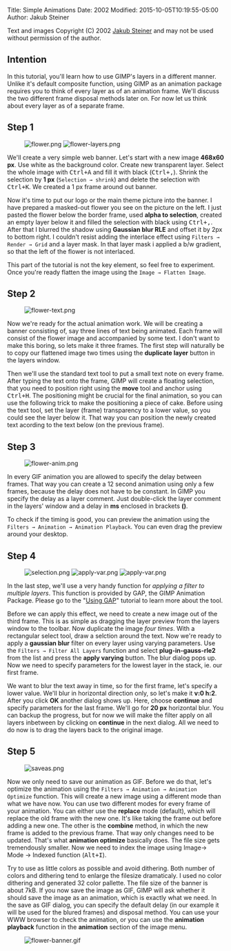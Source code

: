 Title: Simple Animations
Date: 2002
Modified: 2015-10-05T10:19:55-05:00
Author: Jakub Steiner


Text and images Copyright (C) 2002 [Jakub Steiner](mailto:jimmacNOSPAM@ximian.com) and may not be used without permission of the author.

## Intention

In this tutorial, you'll learn how to use GIMP's layers in a different manner. Unlike it's default composite function, using GIMP as an animation package requires you to think of every layer as of an animation frame. We'll discuss the two different frame disposal methods later on. For now let us think about every layer as of a separate frame.

## Step 1

<figure>
<img src="{filename}flower.png" alt="flower.png"/>
<img src="{filename}flower-layers.png" alt="flower-layers.png"/>
</figure>

We'll create a very simple web banner. Let's start with a new image **468x60 px**. Use white as the background color. Create new transparent layer. Select the whole image with <kbd>Ctrl+A</kbd> and fill it with black (<kbd>Ctrl+,</kbd>). Shrink the selection by **1 px** (`Selection → shrink`) and delete the selection with <kbd>Ctrl+K</kbd>. We created a 1 px frame around out banner.

Now it's time to put our logo or the main theme picture into the banner. I have prepared a masked-out flower you see on the picture on the left. I just pasted the flower below the border frame, used **alpha to selection**, created an empty layer below it and filled the selection with black using <kbd>Ctrl+,</kbd>. After that I blurred the shadow using **Gaussian blur RLE** and offset it by 2px to bottom right. I couldn't resist adding the interlace effect using `Filters → Render → Grid` and a layer mask. In that layer mask i applied a b/w gradient, so that the left of the flower is not interlaced.

This part of the tutorial is not the key element, so feel free to experiment. Once you're ready flatten the image using the `Image → Flatten Image`.

## Step 2

<figure>
<img src="{filename}flower-text.png" alt="flower-text.png"/>
</figure>

Now we're ready for the actual animation work. We will be creating a banner consisting of, say three lines of text being animated. Each frame will consist of the flower image and accompanied by some text. I don't want to make this boring, so lets make it three frames. The first step will naturally be to copy our flattened image two times using the **duplicate layer** button in the layers window.

Then we'll use the standard text tool to put a small text note on every frame. After typing the text onto the frame, GIMP will create a floating selection, that you need to position right using the **move** tool and anchor using <kbd>Ctrl+H</kbd>. The positioning might be crucial for the final animation, so you can use the following trick to make the positioning a piece of cake. Before using the text tool, set the layer (frame) transparency to a lower value, so you could see the layer below it. That way you can position the newly created text acording to the text below (on the previous frame).

## Step 3

<figure>
<img src="{filename}flower-anim.png" alt="flower-anim.png"/>
</figure>

In every GIF animation you are allowed to specify the delay between frames. That way you can create a 12 second animation using only a few frames, because the delay does not have to be constant. In GIMP you specify the delay as a layer comment. Just double-click the layer comment in the layers' window and a delay in **ms** enclosed in brackets **()**.

To check if the timing is good, you can preview the animation using the `Filters → Animation → Animation Playback`. You can even drag the preview around your desktop.

## Step 4

<figure>
<img src="{filename}selection.png" alt="selection.png"/>
<img src="{filename}apply-var.png" alt="apply-var.png"/>
<img src="{filename}easyanim.gif" alt="apply-var.png"/>
</figure>

In the last step, we'll use a very handy function for _applying a filter to multiple layers_. This function is provided by GAP, the GIMP Animation Package. Please go to the "[Using GAP](/tutorials/Using_GAP/)" tutorial to learn more about the tool.

Before we can apply this effect, we need to create a new image out of the third frame. This is as simple as dragging the layer preview from the layers window to the toolbar. Now duplicate the image _four times_. With a rectangular select tool, draw a selction around the text. Now we're ready to apply a **gaussian blur** filter on every layer using varying parameters. Use the `Filters → Filter All Layers` function and select **plug-in-gauss-rle2** from the list and press the **apply varying** button. The blur dialog pops up. Now we need to specify parameters for the lowest layer in the stack, ie. our first frame.

We want to blur the text away in time, so for the first frame, let's specify a lower value. We'll blur in horizontal direction only, so let's make it **v:0 h:2**. After you click **OK** another dialog shows up. Here, choose **continue** and specify parameters for the last frame. We'll go for **20 px** horizontal blur. You can backup the progress, but for now we will make the filter apply on all layers inbetween by clicking on **continue** in the next dialog. All we need to do now is to drag the layers back to the original image.

## Step 5

<figure>
<img src="{filename}saveas.png" alt="saveas.png"/>
</figure>

Now we only need to save our animation as GIF. Before we do that, let's optimize the animation using the `Filters → Animation → Animation Optimize` function. This will create a new image using a different mode than what we have now. You can use two different modes for every frame of your animation. You can either use the **replace** mode (default), which will replace the old frame with the new one. It's like taking the frame out before adding a new one. The other is the **combine** method, in which the new frame is added to the previous frame. That way only changes need to be updated. That's what **animation optimize** basically does. The file size gets tremendously smaller. Now we need to index the image using <span class="filter"><Image>Image→ Mode → Indexed</span> function (<kbd>Alt+I</kbd>).

Try to use as little colors as possible and avoid dithering. Both number of colors and dithering tend to enlarge the filesize dramaticaly. I used no color dithering and generated 32 color pallette. The file size of the banner is about 7kB. If you now save the image as GIF, GIMP will ask whether it should save the image as an animation, which is exactly what we need. In the save as GIF dialog, you can specify the default delay (in our example it will be used for the blured frames) and disposal method. You can use your WWW browser to check the animation, or you can use the **animation playback** function in the **animation** section of the image menu.

<figure>
<img src="{filename}flower-banner.gif" alt="flower-banner.gif"/>
</figure>

